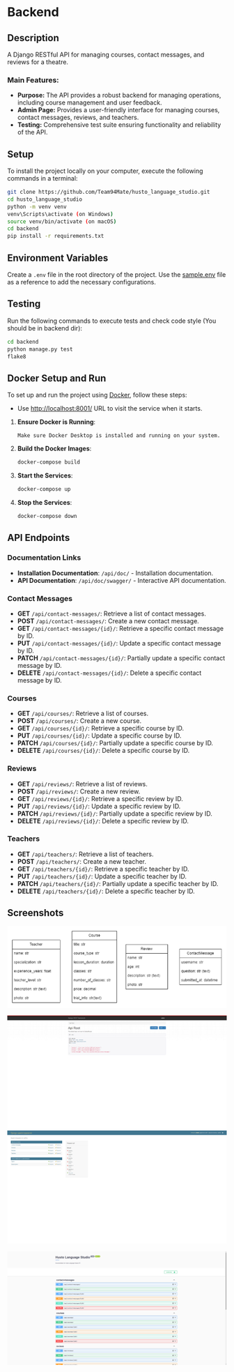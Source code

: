 # Backend

## Description
A Django RESTful API for managing courses, contact messages, and reviews for a theatre.

### Main Features:
- **Purpose:** The API provides a robust backend for managing operations, including course management and user feedback.
- **Admin Page:** Provides a user-friendly interface for managing courses, contact messages, reviews, and teachers.
- **Testing:** Comprehensive test suite ensuring functionality and reliability of the API.


## Setup
To install the project locally on your computer, execute the following commands in a terminal:
```bash
git clone https://github.com/Team94Mate/husto_language_studio.git
cd husto_language_studio
python -m venv venv
venv\Scripts\activate (on Windows)
source venv/bin/activate (on macOS)
cd backend
pip install -r requirements.txt
```

## Environment Variables
Create a `.env` file in the root directory of the project. Use the [sample.env](sample.env) file as a reference to add the necessary configurations.


## Testing
Run the following commands to execute tests and check code style (You should be in backend dir):
```bash
cd backend
python manage.py test
flake8
 ```


## Docker Setup and Run
To set up and run the project using [Docker](https://www.docker.com/get-started/), follow these steps:

- Use [http://localhost:8001/](http://localhost:8001/) URL to visit the service when it starts.

1. **Ensure Docker is Running**:
    ```text
    Make sure Docker Desktop is installed and running on your system.
    ```

2. **Build the Docker Images**:
    ```bash
    docker-compose build
    ```

3. **Start the Services**:
    ```bash
    docker-compose up
    ```

4. **Stop the Services**:
    ```bash
    docker-compose down
    ```
   

## API Endpoints

### Documentation Links
- **Installation Documentation**: `/api/doc/` - Installation documentation.
- **API Documentation**: `/api/doc/swagger/` - Interactive API documentation.

### Contact Messages
- **GET** `/api/contact-messages/`: Retrieve a list of contact messages.
- **POST** `/api/contact-messages/`: Create a new contact message.
- **GET** `/api/contact-messages/{id}/`: Retrieve a specific contact message by ID.
- **PUT** `/api/contact-messages/{id}/`: Update a specific contact message by ID.
- **PATCH** `/api/contact-messages/{id}/`: Partially update a specific contact message by ID.
- **DELETE** `/api/contact-messages/{id}/`: Delete a specific contact message by ID.

### Courses
- **GET** `/api/courses/`: Retrieve a list of courses.
- **POST** `/api/courses/`: Create a new course.
- **GET** `/api/courses/{id}/`: Retrieve a specific course by ID.
- **PUT** `/api/courses/{id}/`: Update a specific course by ID.
- **PATCH** `/api/courses/{id}/`: Partially update a specific course by ID.
- **DELETE** `/api/courses/{id}/`: Delete a specific course by ID.

### Reviews
- **GET** `/api/reviews/`: Retrieve a list of reviews.
- **POST** `/api/reviews/`: Create a new review.
- **GET** `/api/reviews/{id}/`: Retrieve a specific review by ID.
- **PUT** `/api/reviews/{id}/`: Update a specific review by ID.
- **PATCH** `/api/reviews/{id}/`: Partially update a specific review by ID.
- **DELETE** `/api/reviews/{id}/`: Delete a specific review by ID.

### Teachers
- **GET** `/api/teachers/`: Retrieve a list of teachers.
- **POST** `/api/teachers/`: Create a new teacher.
- **GET** `/api/teachers/{id}/`: Retrieve a specific teacher by ID.
- **PUT** `/api/teachers/{id}/`: Update a specific teacher by ID.
- **PATCH** `/api/teachers/{id}/`: Partially update a specific teacher by ID.
- **DELETE** `/api/teachers/{id}/`: Delete a specific teacher by ID.


## Screenshots
![DB Structure](screenshots/db_structure.png "Database Structure")

![Django API Interface](screenshots/django_interface.png "Django API Interface")
![Django admin API Interface](screenshots/django_admin_interface.png "Django admin API Interface")

![Swagger documentation Interface](screenshots/swagger_documentation_interface.png "Swagger documentation interface")
